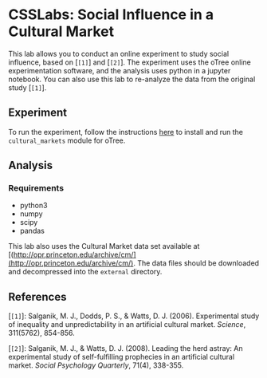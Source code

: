 # CSSLabs: Social Influence in a Cultural Market
This lab allows you to conduct an online experiment to study social influence,
based on [`[1]`] and [`[2]`].
The experiment uses the oTree online experimentation software,
and the analysis uses python in a jupyter notebook.
You can also use this lab to re-analyze the data from the original study [`[1]`].

## Experiment
To run the experiment, follow the instructions
[here](cultural_markets/Readme.md) to install and run the `cultural_markets`
module for oTree.

## Analysis
### Requirements

* python3
* numpy
* scipy
* pandas

This lab also uses the Cultural Market data set available at
[(http://opr.princeton.edu/archive/cm/](http://opr.princeton.edu/archive/cm/).
The data files should be downloaded and decompressed into the `external` directory.

## References

[`[1]`]: Salganik, M. J., Dodds, P. S., & Watts, D. J. (2006).
Experimental study of inequality and unpredictability in an artificial cultural market.
_Science_, 311(5762), 854-856.

[`[2]`]: Salganik, M. J., & Watts, D. J. (2008).
Leading the herd astray: An experimental study of self-fulfilling prophecies in an artificial cultural market.
_Social Psychology Quarterly_, 71(4), 338-355.
